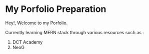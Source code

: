 # My Porfolio Preparation 

Hey!, Welcome to my Porfolio.

Currently learning MERN stack through various resources such as :
1. DCT Academy
2. NeoG 
